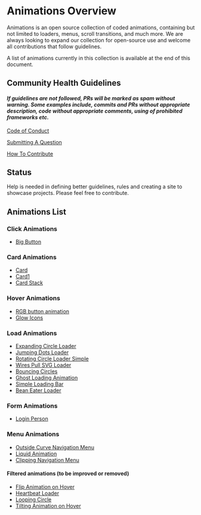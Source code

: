 # Animations Overview

Animations is an open source collection of coded animations, containing but not limited to loaders, menus, scroll transitions, and much more. We are always looking to expand our collection for open-source use and welcome all contributions that follow guidelines.

A list of animations currently in this collection is available at the end of this document.

## Community Health Guidelines

#### *If guidelines are not followed, PRs will be marked as spam without warning. Some examples include, commits and PRs without appropriate description, code without appropriate comments, using of prohibited frameworks etc.*

[Code of Conduct](/docs/CODE_OF_CONDUCT.md)

[Submitting A Question](/docs/SUPPORT.md)

[How To Contribute](/docs/CONTRIBUTING.md)

## Status

Help is needed in defining better guidelines, rules and creating a site to showcase projects. Please feel free to contribute.

## Animations List

### Click Animations

- [Big Button](https://animations.gq/Click%20Animations/big-button/index.html)

### Card Animations

- [Card](https://animations.gq/Card%20Animations/cards/card.html)
- [Card1](https://animations.gq/Card%20Animations/cards/Card%201/card.html)
- [Card Stack](https://animations.gq/Card%20Animations/cards_stack/card.html)


### Hover Animations

- [RGB button animation](https://animations.gq/Hover%20Animations/RGB%20button%20animation/index.html)
- [Glow Icons](https://animations.gq/Hover%20Animations/Glow%20Icons/index.html)

### Load Animations

- [Expanding Circle Loader](https://animations.gq/Load%20Animations/Expanding%20Circle%20Loader/index.html)
- [Jumping Dots Loader](https://animations.gq/Load%20Animations/Jumping%20Dots%20Loader/index.html)
- [Rotating Circle Loader Simple](https://animations.gq/Load%20Animations/Rotating%20Circle%20Loader%20Simple/index.html)
- [Wires Pull SVG Loader](https://animations.gq/Load%20Animations/Wires%20pull%20SVG%20loader/index.html)
- [Bouncing Circles](https://animations.gq/Load%20Animations/Bouncing%20Circles/index.html)
- [Ghost Loading Animation](https://animations.gq/Load%20Animations/Ghost%20Loading%20Animation/index.html)
- [Simple Loading Bar](https://animations.gq/Load%20Animations/Simple%20Loading%20Bar/index.html)
- [Bean Eater Loader](https://animations.gq/Load%20Animations/Bean%20Eater/index.html)

### Form Animations

- [Login Person](https://animations.gq/Form%20Animations/Show%20Password/index.html)

### Menu Animations
- [Outside Curve Navigation Menu](https://animations.gq/Menu%20Animations/Outside%20Curve%20Navigation%20Menu/index.html)
- [Liquid Animation](https://animations.gq/Menu%20Animations/Liquid%20Navigation%20Menu/index.html)
- [Clipping Navigation Menu](https://animations.gq/Menu%20Animations/Clipping%20Navigation%20Menu/index.html)

#### Filtered animations (to be improved or removed)
- [Flip Animation on Hover](https://animations.gq/Filtering/Flip%20Animation%20on%20Hover/index.html)
- [Heartbeat Loader](https://animations.gq/Filtering/Heartbeat%20Loader/index.html)
- [Looping Circle](https://animations.gq/Filtering/Looping%20Circle/index.html)
- [Tilting Animation on Hover](https://animations.gq/Filtering/Tilting%20Animation%20on%20Hover/glassmorph.html)
